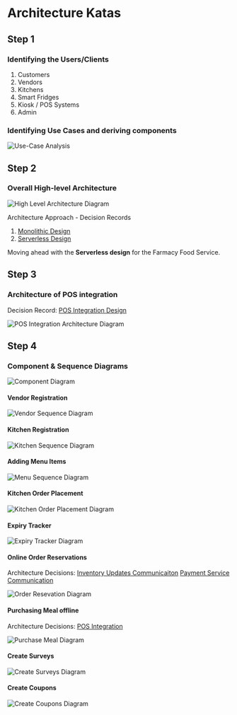 # Architecture Katas

## Step 1
### Identifying the Users/Clients
1. Customers
2. Vendors
3. Kitchens
4. Smart Fridges
5. Kiosk / POS Systems
6. Admin

### Identifying Use Cases and deriving components
![Use-Case Analysis](image/FarmacyFoods_UseCase_Analysis.png)

## Step 2
### Overall High-level Architecture

![High Level Architecture Diagram](image/OverallArchitectureDiagram.png)

Architecture Approach - Decision Records
1. [Monolithic Design](adrs/monolithic-approach.md)
2. [Serverless Design](adrs/serverless-approach.md)

Moving ahead with the **Serverless design** for the Farmacy Food Service.

## Step 3
### Architecture of POS integration

Decision Record: [POS Integration Design](adrs/pos-integration.md)

![POS Integration Architecture Diagram](image/POSIntegrationArchitecture.png)

## Step 4
### Component & Sequence Diagrams

![Component Diagram](image/component-arch-diagram.png)

#### Vendor Registration

![Vendor Sequence Diagram](sequence-diagrams/vendor.png)

#### Kitchen Registration

![Kitchen Sequence Diagram](sequence-diagrams/kitchen.png)

#### Adding Menu Items

![Menu Sequence Diagram](sequence-diagrams/menu.png)

#### Kitchen Order Placement

![Kitchen Order Placement Diagram](sequence-diagrams/kitchen-order.png)

#### Expiry Tracker 

![Expiry Tracker Diagram](sequence-diagrams/expiry-tracker.png)

#### Online Order Reservations

Architecture Decisions:
[Inventory Updates Communicaiton](adrs/inventory-reservations.md)
[Payment Service Communication](adrs/payments-communication.md)

![Order Resevation Diagram](sequence-diagrams/reserve-meal.png)

#### Purchasing Meal offline

Architecture Decisions:
[POS Integration](adrs/pos-integration.md)

![Purchase Meal Diagram](sequence-diagrams/purchase-items-and-send-survey.png)

#### Create Surveys

![Create Surveys Diagram](sequence-diagrams/surveys.png)

#### Create Coupons

![Create Coupons Diagram](sequence-diagrams/coupons-create.png)
